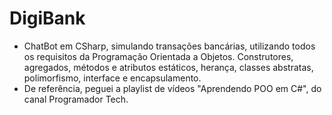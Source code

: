 # DigiBank
- ChatBot em CSharp, simulando transações bancárias, utilizando todos os requisitos da Programação Orientada a Objetos. Construtores, agregados, métodos e atributos estáticos, herança, 
classes abstratas, polimorfismo, interface e encapsulamento.
- De referência, peguei a playlist de vídeos "Aprendendo POO em C#", do canal Programador Tech.
